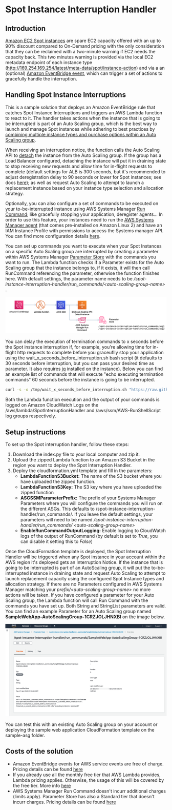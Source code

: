 # Spot Instance Interruption Handler

## Introduction
[Amazon EC2 Spot instances](https://aws.amazon.com/ec2/spot/) are spare EC2 capacity offered with an up to 90% discount compared to On-Demand pricing with the only consideration that they can be reclaimed with a two-minute warning if EC2 needs the capacity back. This two minutes warning is provided via the local EC2 metadata endpoint of each instance type (http://169.254.169.254/latest/meta-data/spot/instance-action) and via a an (optional) [Amazon EventBridge event](https://docs.aws.amazon.com/eventbridge/latest/userguide/create-eventbridge-rule.html), which can trigger a set of actions to gracefully handle the interruption.

## Handling Spot Instance Interruptions

This is a sample solution that deploys an Amazon EventBridge rule that catches Spot Instance Interruptions and triggers an AWS Lambda function to react to it. The handler takes actions when the instance that is going to be interrupted is part of an Auto Scaling group, which is the best way to launch and manage Spot instances while adhering to best practices by [combining multiple instance types and purchase options within an Auto Scaling group](https://docs.aws.amazon.com/autoscaling/ec2/userguide/asg-purchase-options.html). 

When receiving an interruption notice, the function calls the Auto Scaling API to [detach](https://docs.aws.amazon.com/autoscaling/ec2/APIReference/API_DetachInstances.html) the instance from the Auto Scaling group. If the group has a Load Balancer configured, detaching the instance will put it in draining state to stop receiving new requests and allow time for in-flight requests to complete (default settings for ALB is 300 seconds, but it's recommended to adjust deregistration delay to 90 seconds or lower for Spot instances; see docs [here](https://docs.aws.amazon.com/elasticloadbalancing/latest/application/load-balancer-target-groups.html#deregistration-delay)); as well as request Auto Scaling to attempt to launch a replacement instance based on your instance type selection and allocation strategy. 

Optionally, you can also configure a set of commands to be executed on your to-be-interrupted instance using AWS Systems Manager [Run Command](https://docs.aws.amazon.com/systems-manager/latest/userguide/execute-remote-commands.html); like gracefully stopping your application, deregister agents... In order to use this feature, your instances need to run the [AWS Systems Manager agent](https://docs.aws.amazon.com/systems-manager/latest/userguide/ssm-agent.html) (that comes pre-installed on Amazon Linux 2) and have an IAM Instance Profile with permissions to access the Systems manager API. You can find more configuration details [here](https://docs.aws.amazon.com/systems-manager/latest/userguide/systems-manager-setting-up.html).

You can set up commands you want to execute when your Spot Instances on a specific Auto Scaling group are interrupted by creating a parameter within AWS Systems Manager [Parameter Store](https://docs.aws.amazon.com/systems-manager/latest/userguide/systems-manager-parameter-store.html) with the commands you want to run. The Lambda function checks if a Parameter exists for the Auto Scaling group that the instance belongs to, if it exists, it will then call RunCommand referencing the parameter, otherwise the function finishes here. With default settings, the parameter name needs to be */spot-instance-interruption-handler/run_commands/\<auto-scaling-group-name\>* .

![Architecture](/ec2-spot-interruption-handler/images/architecture.png)

You can delay the execution of termination commands to x seconds before the Spot instance interruption if, for example, you're allowing time for in-flight http requests to complete before you graceuflly stop your application using the wait_x_seconds_before_interruption.sh bash script (it defaults to 30 seconds before interruption, but you can pass your desired time as parameter. It also requires [jq](https://stedolan.github.io/jq/) installed on the instance). Below you can find an example list of commands that will execute "echo executing termination commands" 60 seconds before the instance is going to be interrupted.

```bash
curl -s -o /tmp/wait_x_seconds_before_interruption.sh "https://raw.githubusercontent.com/awslabs/ec2-spot-labs/master/ec2-spot-interruption-handler/wait_x_seconds_before_interruption.sh"; chmod u+x /tmp/wait_x_seconds_before_interruption.sh; /tmp/wait_x_seconds_before_interruption.sh 60; echo "executing termination commands"
```

Both the Lambda function execution and the output of your commands is logged on Amazon CloudWatch Logs on the /aws/lambda/SpotInterruptionHandler and /aws/ssm/AWS-RunShellScript log groups respectively.

## Setup instructions

To set up the Spot interruption handler, follow these steps:

1. Download the index.py file to your local computer and zip it. 
1. Upload the zipped Lambda function to an Amazon S3 Bucket in the region you want to deploy the Spot Interruption Handler.
1. Deploy the cloudformation.yml template and fill in the parameters:
    - **LambdaFunctionS3Bucket:** The name of the S3 bucket where you have uploaded the zipped function.
    - **LambdaFunctionS3Key:** The S3 key where you have uploaded the zipped function
    - **ASGSSMParameterPrefix:** The prefix of your Systems Manager Parameters where you will configure the commands you will run on the different ASGs. This defaults to /spot-instance-interruption-handler/run_commands/. If you leave the default settings, your parameters will need to be named */spot-instance-interruption-handler/run_commands/  \<auto-scaling-group-name\>*
    - **EnableRunCommandOutputLogging:** Enable logging to CloudWatch logs of the output of RunCommand (by default is set to *True*, you can disable it setting this to *False*)

Once the CloudFormation template is deployed, the Spot Interruption Handler will be triggered when any Spot instance in your account within the AWS region it's deployed gets an Interruption Notice. If the instance that is going to be interrupted is part of an AutoScaling group, it will put the to-be-interrupted instance in draining state and request Auto Scaling to attempt to launch replacement capacity using the configured Spot Instance types and allocation strategy. If there are no Parameters configured in AWS Systems Manager matching your *prefix/\<auto-scaling-group-name\>* no more actions will be taken. If you have configured a parameter for your Auto Scaling group, the Lambda function will call Run Command with the commands you have set up. Both String and StringList parameters are valid. You can find an example Parameter for an Auto Scaling group named **SampleWebApp-AutoScalingGroup-1CRZJOLJHNXBI** on the image below.

![Parameter Store Example](/ec2-spot-interruption-handler/images/ParameterStore.png)

You can test this with an existing Auto Scaling group on your account or deploying the sample web application CloudFormation template on the sample-asg folder.

## Costs of the solution

- Amazon EventBridge events for AWS service events are free of charge. Pricing details can be found [here](https://aws.amazon.com/eventbridge/pricing/)
- If you already use all the monthly free tier that AWS Lambda provides, Lambda pricing applies. Otherwise, the usage of this will be covered by the free tier. More info [here](https://aws.amazon.com/lambda/pricing/)
- AWS Systems Manager Run Command doesn't incurr additional charges (limits apply). Parameter Store has also a Standard tier that doesn't incurr charges. Pricing details can be found [here](https://aws.amazon.com/cloudwatch/pricing/)